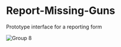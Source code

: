 # Report-Missing-Guns
Prototype interface for a reporting form

![Group 8](https://user-images.githubusercontent.com/17071865/154291660-603905fb-b1ef-46a2-b65b-a09401853d43.png)
 
